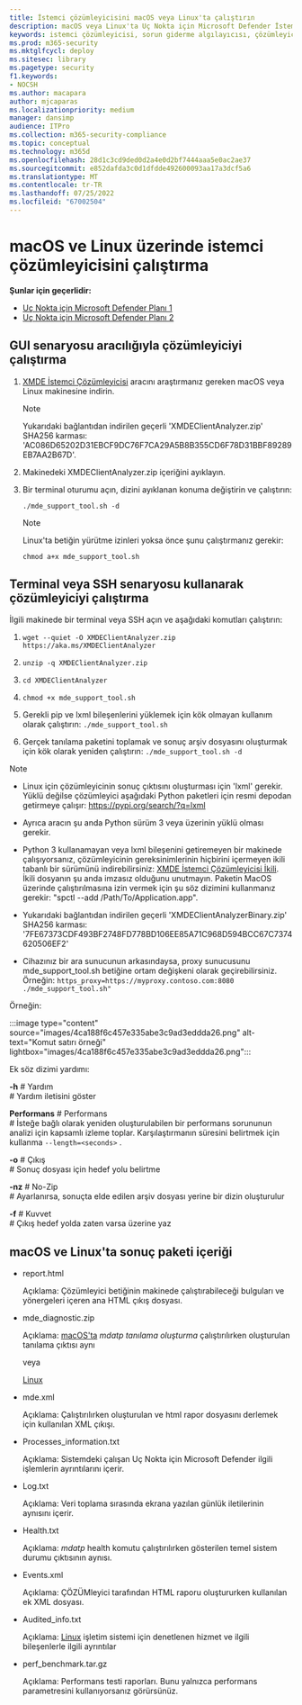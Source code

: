 ```yaml
---
title: İstemci çözümleyicisini macOS veya Linux'ta çalıştırın
description: macOS veya Linux'ta Uç Nokta için Microsoft Defender İstemci Çözümleyicisi'ni çalıştırmayı öğrenin
keywords: istemci çözümleyicisi, sorun giderme algılayıcısı, çözümleyici, mdeanalyzer, macos, linux, mdeanalyzer
ms.prod: m365-security
ms.mktglfcycl: deploy
ms.sitesec: library
ms.pagetype: security
f1.keywords:
- NOCSH
ms.author: macapara
author: mjcaparas
ms.localizationpriority: medium
manager: dansimp
audience: ITPro
ms.collection: m365-security-compliance
ms.topic: conceptual
ms.technology: m365d
ms.openlocfilehash: 28d1c3cd9ded0d2a4e0d2bf7444aaa5e0ac2ae37
ms.sourcegitcommit: e852dafda3c0d1dfdde492600093aa17a3dcf5a6
ms.translationtype: MT
ms.contentlocale: tr-TR
ms.lasthandoff: 07/25/2022
ms.locfileid: "67002504"
---
```

# <a name="run-the-client-analyzer-on-macos-and-linux"></a>macOS ve Linux üzerinde istemci çözümleyicisini çalıştırma


**Şunlar için geçerlidir:**
- [Uç Nokta için Microsoft Defender Planı 1](https://go.microsoft.com/fwlink/p/?linkid=2154037)
- [Uç Nokta için Microsoft Defender Planı 2](https://go.microsoft.com/fwlink/p/?linkid=2154037)

## <a name="running-the-analyzer-through-gui-scenario"></a>GUI senaryosu aracılığıyla çözümleyiciyi çalıştırma

1. [XMDE İstemci Çözümleyicisi](https://aka.ms/XMDEClientAnalyzer) aracını araştırmanız gereken macOS veya Linux makinesine indirin.

   > [!NOTE]
   > Yukarıdaki bağlantıdan indirilen geçerli 'XMDEClientAnalyzer.zip' SHA256 karması: 'AC086D65202D31EBCF9DC76F7CA29A5B8B355CD6F78D31BBF89289EB7AA2B67D'.

2. Makinedeki XMDEClientAnalyzer.zip içeriğini ayıklayın.

3. Bir terminal oturumu açın, dizini ayıklanan konuma değiştirin ve çalıştırın:

   `./mde_support_tool.sh -d`

   > [!NOTE]
   > Linux'ta betiğin yürütme izinleri yoksa önce şunu çalıştırmanız gerekir:
   >
   > `chmod a+x mde_support_tool.sh`

## <a name="running-the-analyzer-using-a-terminal-or-ssh-scenario"></a>Terminal veya SSH senaryosu kullanarak çözümleyiciyi çalıştırma

İlgili makinede bir terminal veya SSH açın ve aşağıdaki komutları çalıştırın:

1. `wget --quiet -O XMDEClientAnalyzer.zip https://aka.ms/XMDEClientAnalyzer`

2. `unzip -q XMDEClientAnalyzer.zip`

3. `cd XMDEClientAnalyzer`

4. `chmod +x mde_support_tool.sh`

3. Gerekli pip ve lxml bileşenlerini yüklemek için kök olmayan kullanım olarak çalıştırın: `./mde_support_tool.sh`

4. Gerçek tanılama paketini toplamak ve sonuç arşiv dosyasını oluşturmak için kök olarak yeniden çalıştırın: `./mde_support_tool.sh -d`

> [!NOTE]
> - Linux için çözümleyicinin sonuç çıktısını oluşturması için 'lxml' gerekir. Yüklü değilse çözümleyici aşağıdaki Python paketleri için resmi depodan getirmeye çalışır: <https://pypi.org/search/?q=lxml>
> 
> - Ayrıca aracın şu anda Python sürüm 3 veya üzerinin yüklü olması gerekir.
>
> - Python 3 kullanamayan veya lxml bileşenini getiremeyen bir makinede çalışıyorsanız, çözümleyicinin gereksinimlerinin hiçbirini içermeyen ikili tabanlı bir sürümünü indirebilirsiniz: [XMDE İstemci Çözümleyicisi İkili](https://aka.ms/XMDEClientAnalyzerBinary). <br> İkili dosyanın şu anda imzasız olduğunu unutmayın. Paketin MacOS üzerinde çalıştırılmasına izin vermek için şu söz dizimini kullanmanız gerekir: "spctl --add /Path/To/Application.app".
> - Yukarıdaki bağlantıdan indirilen geçerli 'XMDEClientAnalyzerBinary.zip' SHA256 karması: '7FE67373CDF493BF2748FD778BD106EE85A71C968D594BCC67C7374620506EF2'
>
> - Cihazınız bir ara sunucunun arkasındaysa, proxy sunucusunu mde_support_tool.sh betiğine ortam değişkeni olarak geçirebilirsiniz. Örneğin: `https_proxy=https://myproxy.contoso.com:8080 ./mde_support_tool.sh"`

Örneğin:

:::image type="content" source="images/4ca188f6c457e335abe3c9ad3eddda26.png" alt-text="Komut satırı örneği" lightbox="images/4ca188f6c457e335abe3c9ad3eddda26.png":::

Ek söz dizimi yardımı:

**-h** \# Yardım<br>
\# Yardım iletisini göster

**Performans** \# Performans<br>
\# İsteğe bağlı olarak yeniden oluşturulabilen bir performans sorununun analizi için kapsamlı izleme toplar. Karşılaştırmanın süresini belirtmek için kullanma `--length=<seconds>` .

**-o** \# Çıkış<br>
\# Sonuç dosyası için hedef yolu belirtme

**-nz** \# No-Zip<br>
\# Ayarlanırsa, sonuçta elde edilen arşiv dosyası yerine bir dizin oluşturulur

**-f** \# Kuvvet<br>
\# Çıkış hedef yolda zaten varsa üzerine yaz

## <a name="result-package-contents-on-macos-and-linux"></a>macOS ve Linux'ta sonuç paketi içeriği

- report.html

  Açıklama: Çözümleyici betiğinin makinede çalıştırabileceği bulguları ve yönergeleri içeren ana HTML çıkış dosyası.

- mde_diagnostic.zip

  Açıklama: [macOS'ta](/windows/security/threat-protection/microsoft-defender-atp/mac-resources#collecting-diagnostic-information) *mdatp tanılama oluşturma* çalıştırılırken oluşturulan tanılama çıktısı aynı

  veya

  [Linux](/windows/security/threat-protection/microsoft-defender-atp/linux-resources#collect-diagnostic-information)

- mde.xml

  Açıklama: Çalıştırılırken oluşturulan ve html rapor dosyasını derlemek için kullanılan XML çıkışı.

- Processes_information.txt

  Açıklama: Sistemdeki çalışan Uç Nokta için Microsoft Defender ilgili işlemlerin ayrıntılarını içerir.

- Log.txt

  Açıklama: Veri toplama sırasında ekrana yazılan günlük iletilerinin aynısını içerir.

- Health.txt

  Açıklama: *mdatp* health komutu çalıştırılırken gösterilen temel sistem durumu çıktısının aynısı.

- Events.xml

  Açıklama: ÇÖZÜMleyici tarafından HTML raporu oluştururken kullanılan ek XML dosyası.

- Audited_info.txt

  Açıklama: [Linux](/microsoft-365/security/defender-endpoint/linux-resources) işletim sistemi için denetlenen hizmet ve ilgili bileşenlerle ilgili ayrıntılar

- perf_benchmark.tar.gz

  Açıklama: Performans testi raporları. Bunu yalnızca performans parametresini kullanıyorsanız görürsünüz.
